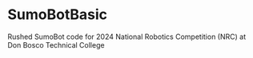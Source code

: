 # SumoBotBasic
Rushed SumoBot code for 2024 National Robotics Competition (NRC) at Don Bosco Technical College
